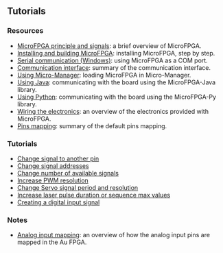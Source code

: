 ## Tutorials

### Resources

- [MicroFPGA principle and signals](microfpga.md): a brief overview of MicroFPGA.
- [Installing and building MicroFPGA](installing_microfpga.md): installing MicroFPGA, step by step.
- [Serial communication (Windows)](serial_communication_win.md): using MicroFPGA as a COM port.
- [Communication interface](register_interface.md): summary of the communication interface.
- [Using Micro-Manager](using_micro-manager.md): loading MicroFPGA in Micro-Manager.
- [Using Java](using_java.md): communicating with the board using the MicroFPGA-Java library.
- [Using Python](using_python.md): communicating with the board using the MicroFPGA-Py library.
- [Wiring the electronics](): an overview of the electronics provided with MicroFPGA.
- [Pins mapping](pins_br.md): summary of the default pins mapping.

### Tutorials

- [Change signal to another pin](changing_pins.md)
- [Change signal addresses](change_addresses.md)
- [Change number of available signals](change_number_signals.md)
- [Increase PWM resolution]()
- [Change Servo signal period and resolution]()
- [Increase laser pulse duration or sequence max values]()
- [Creating a digital input signal]()

### Notes

- [Analog input mapping](ai_mapping.md): an overview of how the analog input pins are mapped in the Au FPGA.

